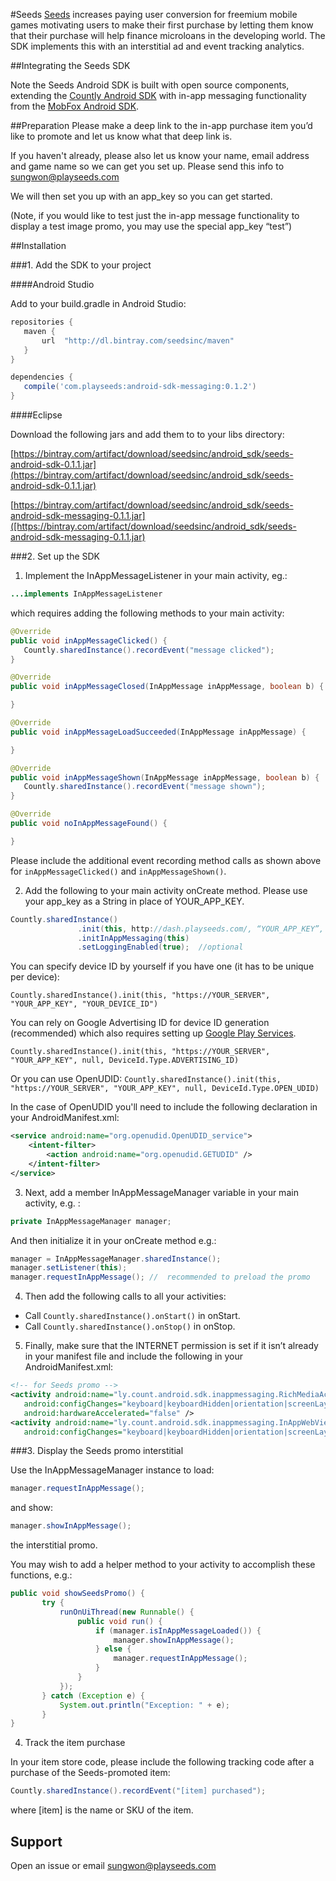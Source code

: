 #Seeds
[Seeds](http://www.playseeds.com) increases paying user conversion for freemium mobile games motivating users to make their first purchase by letting them know that their purchase will help finance microloans in the developing world. The SDK implements this with an interstitial ad and event tracking analytics.

##Integrating the Seeds SDK

Note the Seeds Android SDK is built with open source components, extending the [Countly Android SDK](https://github.com/Countly/countly-sdk-android) with in-app messaging functionality from the [MobFox Android SDK](https://github.com/mobfox/MobFox-Android-SDK).

##Preparation
Please make a deep link to the in-app purchase item you’d like to promote and let us know what that deep link is.

If you haven't already, please also let us know your name,  email address and game name so we can get you set up. Please send this info to [sungwon@playseeds.com](sungwon@playseeds.com)

We will then set you up with an app_key so you can get started. 

(Note, if you would like to test just the in-app message functionality to display a test image promo, you may use the special app_key “test”)

##Installation

###1. Add the SDK to your project

####Android Studio

Add to your build.gradle in Android Studio:

```gradle
repositories {
   maven {
       url  "http://dl.bintray.com/seedsinc/maven"
   }
}

dependencies {
   compile('com.playseeds:android-sdk-messaging:0.1.2')
}
```

####Eclipse

Download the following jars and add them to to your libs directory:


[https://bintray.com/artifact/download/seedsinc/android_sdk/seeds-android-sdk-0.1.1.jar](https://bintray.com/artifact/download/seedsinc/android_sdk/seeds-android-sdk-0.1.1.jar)

[https://bintray.com/artifact/download/seedsinc/android_sdk/seeds-android-sdk-messaging-0.1.1.jar]([https://bintray.com/artifact/download/seedsinc/android_sdk/seeds-android-sdk-messaging-0.1.1.jar)



###2. Set up the SDK

1) Implement the InAppMessageListener in your main activity, eg.:

```java
...implements InAppMessageListener
```

which requires adding the following methods to your main activity:

```java
@Override
public void inAppMessageClicked() {
   Countly.sharedInstance().recordEvent("message clicked");
}

@Override
public void inAppMessageClosed(InAppMessage inAppMessage, boolean b) {

}

@Override
public void inAppMessageLoadSucceeded(InAppMessage inAppMessage) {

}

@Override
public void inAppMessageShown(InAppMessage inAppMessage, boolean b) {
   Countly.sharedInstance().recordEvent("message shown");
}

@Override
public void noInAppMessageFound() {

}
```

Please include the additional event recording method calls as shown above for `inAppMessageClicked()` and `inAppMessageShown()`.

2) Add the following to your main activity onCreate method. Please use your app_key as a String in place of YOUR_APP_KEY.

```java
Countly.sharedInstance()
               .init(this, http://dash.playseeds.com/, “YOUR_APP_KEY”, null, “YOUR_DEVICE_ID”)
               .initInAppMessaging(this)
               .setLoggingEnabled(true);  //optional
```

You can specify device ID by yourself if you have one (it has to be unique per device):

`Countly.sharedInstance().init(this, "https://YOUR_SERVER", "YOUR_APP_KEY", "YOUR_DEVICE_ID")`

You can rely on Google Advertising ID for device ID generation (recommended) which also requires setting up [Google Play Services](https://developers.google.com/android/guides/setup).

`Countly.sharedInstance().init(this, "https://YOUR_SERVER", "YOUR_APP_KEY", null, DeviceId.Type.ADVERTISING_ID)`

Or you can use OpenUDID:
`Countly.sharedInstance().init(this, "https://YOUR_SERVER", "YOUR_APP_KEY", null, DeviceId.Type.OPEN_UDID)`

In the case of OpenUDID you'll need to include the following declaration in your AndroidManifest.xml:

```xml
<service android:name="org.openudid.OpenUDID_service">
    <intent-filter>
        <action android:name="org.openudid.GETUDID" />
    </intent-filter>
</service>
```

3) Next, add a member InAppMessageManager  variable in your main activity, e.g. :

```java
private InAppMessageManager manager;
```

And then initialize it in your onCreate method e.g.:

```java
manager = InAppMessageManager.sharedInstance();
manager.setListener(this);
manager.requestInAppMessage(); //  recommended to preload the promo
```

4) Then add the following calls to all your activities:
- Call `Countly.sharedInstance().onStart()` in onStart.
- Call `Countly.sharedInstance().onStop()` in onStop.

5) Finally, make sure that the INTERNET permission is set if it isn’t already in your manifest file and include the following in your AndroidManifest.xml:

```xml
<!-- for Seeds promo -->
<activity android:name="ly.count.android.sdk.inappmessaging.RichMediaActivity"
   android:configChanges="keyboard|keyboardHidden|orientation|screenLayout|uiMode|screenSize|smallestScreenSize"
   android:hardwareAccelerated="false" />
<activity android:name="ly.count.android.sdk.inappmessaging.InAppWebView"
   android:configChanges="keyboard|keyboardHidden|orientation|screenLayout|uiMode|screenSize|smallestScreenSize" />
```

###3. Display the Seeds promo interstitial

Use the InAppMessageManager instance to load:

```java
manager.requestInAppMessage();
```

and show:

```java
manager.showInAppMessage();
```

the interstitial promo.

You may wish to add a helper method to your activity to accomplish these functions, e.g.:

```java
public void showSeedsPromo() {
       try {
           runOnUiThread(new Runnable() {
               public void run() {
                   if (manager.isInAppMessageLoaded()) {
                       manager.showInAppMessage();
                   } else {
                       manager.requestInAppMessage();
                   }
               }
           });
       } catch (Exception e) {
           System.out.println("Exception: " + e);
       }
}
```

4. Track the item purchase

In your item store code, please include the following tracking code after a purchase of the Seeds-promoted item:

```java
Countly.sharedInstance().recordEvent("[item] purchased");
```

where [item] is the name or SKU of the item.

## Support

Open an issue or email [sungwon@playseeds.com](sungwon@playseeds.com)
